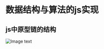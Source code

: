 # 数据结构与算法的js实现
## js中原型链的结构
![Image text](https://github.com/xdyushenli/js-data-structure-and-algorithm/raw/master/static/imgs/prototype.jpg)
